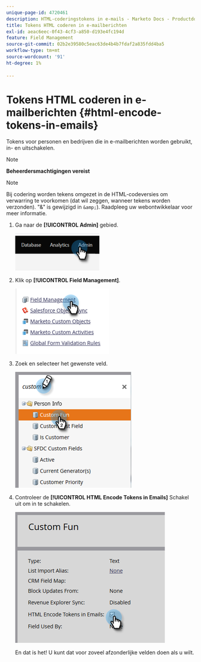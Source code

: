 ```yaml
---
unique-page-id: 4720461
description: HTML-coderingstokens in e-mails - Marketo Docs - Productdocumentatie
title: Tokens HTML coderen in e-mailberichten
exl-id: aeac6eec-0f43-4cf3-a850-d193e4fc194d
feature: Field Management
source-git-commit: 02b2e39580c5eac63de4b4b7fdaf2a835fdd4ba5
workflow-type: tm+mt
source-wordcount: '91'
ht-degree: 1%

---
```


# Tokens HTML coderen in e-mailberichten {#html-encode-tokens-in-emails}

Tokens voor personen en bedrijven die in e-mailberichten worden gebruikt, in- en uitschakelen.

>[!NOTE]
>
>**Beheerdersmachtigingen vereist**

>[!NOTE]
>
>Bij codering worden tekens omgezet in de HTML-codeversies om verwarring te voorkomen (dat wil zeggen, wanneer tekens worden verzonden). &quot;&amp;&quot; is gewijzigd in `&amp;`). Raadpleeg uw webontwikkelaar voor meer informatie.

1. Ga naar de **[!UICONTROL Admin]** gebied.

   ![](assets/html-encode-tokens-in-emails-1.png)

1. Klik op **[!UICONTROL Field Management]**.

   ![](assets/html-encode-tokens-in-emails-2.png)

1. Zoek en selecteer het gewenste veld.

   ![](assets/html-encode-tokens-in-emails-3.png)

1. Controleer de **[!UICONTROL HTML Encode Tokens in Emails]** Schakel uit om in te schakelen.

   ![](assets/html-encode-tokens-in-emails-4.png)

   En dat is het! U kunt dat voor zoveel afzonderlijke velden doen als u wilt.

